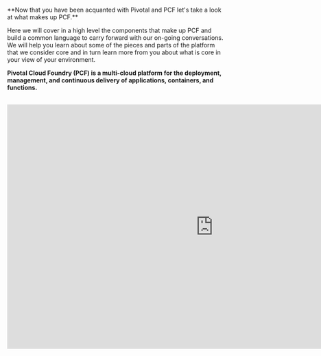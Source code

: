<br>
**Now that you have been acquanted with Pivotal and PCF let's take a look at what makes up PCF.**

Here we will cover in a high level the components that make up PCF and build a common language to carry forward with our on-going conversations. We will help you learn about some of the pieces and parts of the platform that we consider core and in turn learn more from you about what is core in your view of your environment.

**Pivotal Cloud Foundry (PCF) is a multi-cloud platform for the deployment, management, and continuous delivery of applications, containers, and functions.**
<br>
<br>

<iframe src="https://docs.google.com/presentation/d/e/2PACX-1vS1CmQ4my6SkM5M5I3wYef79dcdMMiWAlmg8ePmb_NOJifEfAkpiNGcSjnLNMnZTpiG2xMnC0ooj669/embed?start=false&loop=false&delayms=3000" frameborder="0" width="960" height="569" allowfullscreen="true" mozallowfullscreen="true" webkitallowfullscreen="true"></iframe>
